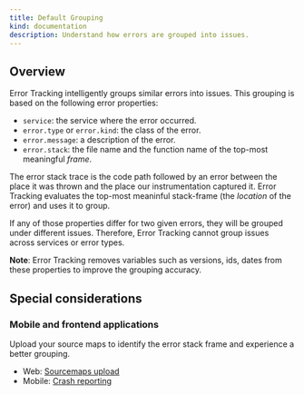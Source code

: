 ```yaml
---
title: Default Grouping
kind: documentation
description: Understand how errors are grouped into issues.
---
```


## Overview

Error Tracking intelligently groups similar errors into issues. This grouping is based on the following error properties:

- `service`: the service where the error occurred.
- `error.type` or `error.kind`: the class of the error.
- `error.message`: a description of the error.
- `error.stack`: the file name and the function name of the top-most meaningful *frame*. 

The error stack trace is the code path followed by an error between the place it was thrown and the place our instrumentation captured it. Error Tracking evaluates the top-most meaninful stack-frame (the *location* of the error) and uses it to group.


If any of those properties differ for two given errors, they will be grouped under different issues. Therefore, Error Tracking cannot group issues across services or error types.

**Note**: Error Tracking removes variables such as versions, ids, dates from these properties to improve the grouping accuracy. 

## Special considerations
 
### Mobile and frontend applications

Upload your source maps to identify the error stack frame and experience a better grouping.

- Web: [Sourcemaps upload][1]
- Mobile: [Crash reporting][2] 

[1]: /real_user_monitoring/guide/upload-javascript-source-maps
[2]: /real_user_monitoring/mobile_and_tv_monitoring/setup
